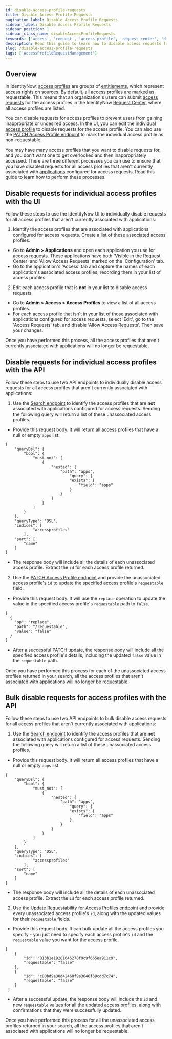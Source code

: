 ```yaml
---
id: disable-access-profile-requests
title: Disable Access Profile Requests
pagination_label: Disable Access Profile Requests
sidebar_label: Disable Access Profile Requests
sidebar_position: 1
sidebar_class_name: disableAccessProfileRequests
keywords: ['access', 'request', 'access profile', 'request center', 'disable']
description: Read this guide to learn how to disable access requests for access profiles. 
slug: /disable-access-profile-requests
tags: ['AccessProfileRequestManagement']
---
```


## Overview 
In IdentityNow, [access profiles](https://documentation.sailpoint.com/saas/help/access/access-profiles.html) are groups of [entitlements](https://documentation.sailpoint.com/saas/help/access/entitlements.html), which represent access rights on [sources](https://documentation.sailpoint.com/saas/help/sources/index.html). By default, all access profiles are marked as requestable. This means that an organization's users can submit [access requests](https://documentation.sailpoint.com/saas/help/requests/index.html) for the access profiles in the IdentityNow [Request Center](https://documentation.sailpoint.com/saas/user-help/requests/request_center.html), where all access profiles are listed. 

You can disable requests for access profiles to prevent users from gaining inappropriate or undesired access. In the UI, you can edit the [individual access profile](https://documentation.sailpoint.com/saas/help/requests/config_ap_roles.html#configuring-access-profiles-for-requests) to disable requests for the access profile. You can also use the [PATCH Access Profile endpoint](https://developer.sailpoint.com/docs/api/v3/patch-access-profile) to mark the individual access profile as non-requestable. 

You may have many access profiles that you want to disable requests for, and you don't want one to get overlooked and then inappropriately accessed. There are three different processes you can use to ensure that you have disabled requests for all access profiles that aren't currently associated with [applications](https://documentation.sailpoint.com/saas/help/common/app-config.html) configured for access requests. Read this guide to learn how to perform these processes. 

## Disable requests for individual access profiles with the UI
Follow these steps to use the IdentityNow UI to individually disable requests for all access profiles that aren't currently associated with applications:

1. Identify the access profiles that are associated with applications configured for access requests. Create a list of these associated access profiles. 
- Go to **Admin > Applications** and open each application you use for access requests. These applications have both 'Visible in the Request Center' and 'Allow Access Requests' marked on the 'Configuration' tab.  
- Go to the application's 'Access' tab and capture the names of each application's associated access profiles, recording them in your list of access profiles.
2. Edit each access profile that is **not** in your list to disable access requests. 
- Go to **Admin > Access > Access Profiles** to view a list of all access profiles. 
- For each access profile that isn't in your list of those associated with applications configured for access requests, select 'Edit', go to the 'Access Requests' tab, and disable 'Allow Access Requests'. Then save your changes. 

Once you have performed this process, all the access profiles that aren't currently associated with applications will no longer be requestable. 

## Disable requests for individual access profiles with the API 
Follow these steps to use two API endpoints to individually disable access requests for all access profiles that aren't currently associated with applications: 

1. Use the [Search endpoint](https://developer.sailpoint.com/docs/api/v3/search-post) to identify the access profiles that are **not** associated with applications configured for access requests. Sending the following query will return a list of these unassociated access profiles. 
- Provide this request body. It will return all access profiles that have a null or empty `apps` list. 
```
{
    "queryDsl": {
        "bool": {
            "must_not": [
                {
                    "nested": {
                        "path": "apps",
                            "query": {
                            "exists": {
                                "field": "apps"
                            }
                        }
                    }
                }
            ]
        }
    },
    "queryType": "DSL",
    "indices": [
            "accessprofiles"
        ],
    "sort": [
        "name"
    ]
}
```
- The response body will include all the details of each unassociated access profile. Extract the `id` for each access profile returned. 
2. Use the [PATCH Access Profile endpoint](https://developer.sailpoint.com/docs/api/v3/patch-access-profile) and provide the unassociated access profile's `id` to update the specified access profile's `requestable` field. 
- Provide this request body. It will use the `replace` operation to update the value in the specified access profile's `requestable` path to `false`. 
```
[
  {
    "op": "replace",
    "path": "/requestable",
    "value": "false"
  }
]
```
- After a successful PATCH update, the response body will include all the specified access profile's details, including the updated `false` value in the `requestable` path. 

Once you have performed this process for each of the unassociated access profiles returned in your search, all the access profiles that aren't associated with applications will no longer be requestable. 

## Bulk disable requests for access profiles with the API 
Follow these steps to use two API endpoints to bulk disable access requests for all access profiles that aren't currently associated with applications: 
1. Use the [Search endpoint](https://developer.sailpoint.com/docs/api/v3/search-post) to identify the access profiles that are **not** associated with applications configured for access requests. Sending the following query will return a list of these unassociated access profiles. 
- Provide this request body. It will return all access profiles that have a null or empty `apps` list. 
```
{
    "queryDsl": {
        "bool": {
            "must_not": [
                {
                    "nested": {
                        "path": "apps",
                            "query": {
                            "exists": {
                                "field": "apps"
                            }
                        }
                    }
                }
            ]
        }
    },
    "queryType": "DSL",
    "indices": [
            "accessprofiles"
        ],
    "sort": [
        "name"
    ]
}
```
- The response body will include all the details of each unassociated access profile. Extract the `id` for each access profile returned.
2. Use the [Update Requestability for Access Profiles endpoint](https://developer.sailpoint.com/docs/api/beta/update-access-profiles-in-bulk) and provide every unassociated access profile's `id`, along with the updated values for their `requestable` fields. 
- Provide this request body. It can bulk update all the access profiles you specify - you just need to specify each access profile's `id` and the `requestable` value you want for the access profile. 
```
[
    {
        "id": "813b1e19281645278f9c9f665ea911c9",
        "requestable": "false"
    },
    {
        "id": "c80bd9a30d42468f9a3646f39cdd7c74",
        "requestable": "false"
    }
 ]
```
- After a successful update, the response body will include the `id` and new `requestable` values for all the updated access profiles, along with confirmations that they were successfully updated. 

Once you have performed this process for all the unassociated access profiles returned in your search, all the access profiles that aren't associated with applications will no longer be requestable. 
